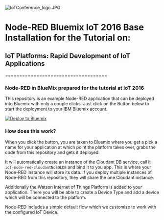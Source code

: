 ![IoTConference_logo.JPG](https://bitbucket.org/repo/xbqy9a/images/107497857-IoTConference_logo.JPG)
# Node-RED Bluemix IoT 2016 Base Installation for the Tutorial on: #

## IoT Platforms: Rapid Development of IoT Applications ##
====================================

### Node-RED in BlueMix prepared for the tutorial at IoT 2016

This repository is an example Node-RED application that can be deployed into
Bluemix with only a couple clicks. Just click on the Button below to start the deployment to your IBM Bluemix account.

[![Deploy to Bluemix](https://bluemix.net/deploy/button.png)](http://bit.ly/2eueAwh)

### How does this work?

When you click the button, you are taken to Bluemix where you get a pick a name
for your application at which point the platform takes over, grabs the code from
this repository and gets it deployed.

It will automatically create an instance of the Cloudant DB service, call it
`iot-node-red-cloudantNoSQLDB` and bind it to you app. This is where your
Node-RED instance will store its data. If you deploy multiple instances of
Node-RED from this repository, they will share the one Cloudant instance.

Additionally the Watson Internet of Things Platform is added to your application.
There you will be able to create a Device Type and add a device which will be connected to the platform.

Node-RED includes a simple default flow which we customize to work with the configured IoT Device.